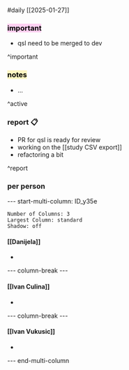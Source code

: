 #daily
[[2025-01-27]]

### <mark style="background: #FFB8EBA6;">important</mark>
- qsl need to be merged to dev

^important

### <mark style="background: #FFF3A3A6;">notes</mark>
- ...

^active

### report 📋
- PR for qsl is ready for review
- working on the [[study CSV export]]
- refactoring a bit

^report

### per person

--- start-multi-column: ID_y35e
```column-settings
Number of Columns: 3
Largest Column: standard
Shadow: off 
```

#### [[Danijela]]
- 

--- column-break ---

#### [[Ivan Culina]]
- 

--- column-break ---

#### [[Ivan Vukusic]]
- 

--- end-multi-column
